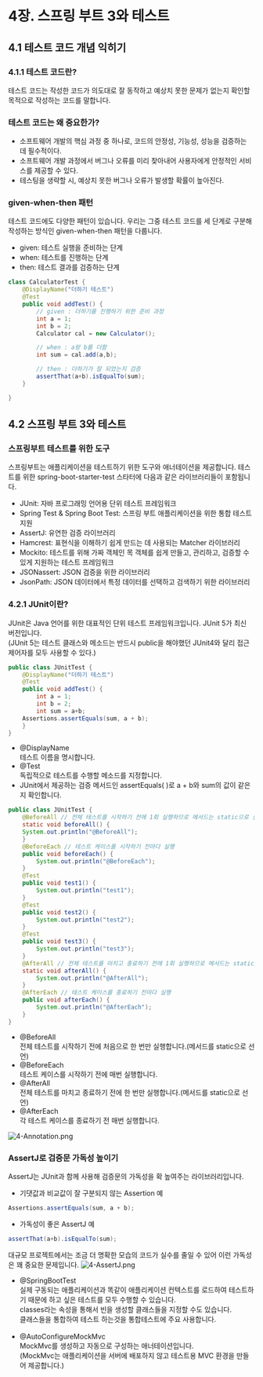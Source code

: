 # 4장. 스프링 부트 3와 테스트

## 4.1 테스트 코드 개념 익히기
### 4.1.1 테스트 코드란?
테스트 코드는 작성한 코드가 의도대로 잘 동작하고 예상치 못한 문제가 없는지 확인할 목적으로 작성하는 코드를 말합니다.
### 테스트 코드는 왜 중요한가?
- 소프트웨어 개발의 핵심 과정 중 하나로, 코드의 안정성, 기능성, 성능을 검증하는 데 필수적이다.
- 소프트웨어 개발 과정에서 버그나 오류를 미리 찾아내어 사용자에게 안정적인 서비스를 제공할 수 있다.
- 테스팅을 생략할 시, 예상치 못한 버그나 오류가 발생할 확률이 높아진다.
### given-when-then 패턴
테스트 코드에도 다양한 패턴이 있습니다. 우리는 그중 테스트 코드를 세 단계로 구분해 작성하는 방식인 given-when-then 패턴을 다룹니다.
- given: 테스트 실행을 준비하는 단계
- when: 테스트를 진행하는 단계
- then: 테스트 결과를 검증하는 단계
```java
class CalculatorTest {
    @DisplayName("더하기 테스트")
    @Test
    public void addTest() {
        // given : 더하기를 진행하기 위한 준비 과정
        int a = 1;
        int b = 2;
        Calculator cal = new Calculator();

        // when : a랑 b를 더함
        int sum = cal.add(a,b);

        // then : 더하기가 잘 되었는지 검증
        assertThat(a+b).isEqualTo(sum);
    }

}
```
## 4.2 스프링 부트 3와 테스트
### 스프링부트 테스트를 위한 도구
스프링부트는 애플리케이션을 테스트하기 위한 도구와 애너테이션을 제공합니다. 
테스트를 위한 spring-boot-starter-test 스타터에 다음과 같은 라이브러리들이 포함됩니다.
- JUnit: 자바 프로그래밍 언어용 단위 테스트 프레임워크
- Spring Test & Spring Boot Test: 스프링 부트 애플리케이션을 위한 통합 테스트 지원
- AssertJ: 유연한 검증 라이브러리
- Hamcrest: 표현식을 이해하기 쉽게 만드는 데 사용되는 Matcher 라이브러리
- Mockito: 테스트를 위해 가짜 객체인 목 객체를 쉽게 만들고, 관리하고, 검증할 수 있게 지원하는 테스트 프레임워크
- JSONassert: JSON 검증을 위한 라이브러리
- JsonPath: JSON 데이터에서 특정 데이터를 선택하고 검색하기 위한 라이브러리

### 4.2.1 JUnit이란?
JUnit은 Java 언어를 위한 대표적인 단위 테스트 프레임워크입니다. JUnit 5가 최신 버전입니다.<br>
(JUnit 5는 테스트 클래스와 메소드는 반드시 public을 해야했던 JUnit4와 달리 접근제어자를 모두 사용할 수 있다.)
```java
public class JUnitTest {
    @DisplayName("더하기 테스트")
    @Test
    public void addTest() {
        int a = 1;
        int b = 2;
        int sum = a+b;
    Assertions.assertEquals(sum, a + b); 
    }
}
```
- @DisplayName<br>
테스트 이름을 명시합니다. 
- @Test<br>
독립적으로 테스트를 수행할 메소드를 지정합니다.
- JUnit에서 제공하는 검증 메서드인 assertEquals( )로 a + b와 sum의 값이 같은지 확인합니다. 
```java
public class JUnitTest {
    @BeforeAll // 전체 테스트를 시작하기 전에 1회 실행하므로 메서드는 static으로 선언
    static void beforeAll() {
    System.out.println("@BeforeAll");
    }
    @BeforeEach // 테스트 케이스를 시작하기 전마다 실행
    public void beforeEach() {
        System.out.println("@BeforeEach");
    }
    @Test
    public void test1() {
        System.out.println("test1");
    }
    @Test
    public void test2() {
        System.out.println("test2");
    }
    @Test
    public void test3() {
        System.out.println("test3");
    }
    @AfterAll // 전체 테스트를 마치고 종료하기 전에 1회 실행하므로 메서드는 static으로 선언
    static void afterAll() {
        System.out.println("@AfterAll");
    }
    @AfterEach // 테스트 케이스를 종료하기 전마다 실행
    public void afterEach() {
        System.out.println("@AfterEach");
    }
}
```
- @BeforeAll<br>
  전체 테스트를 시작하기 전에 처음으로 한 번만 실행합니다.(메서드를 static으로 선언)
- @BeforeEach<br>
  테스트 케이스를 시작하기 전에 매번 실행합니다.
- @AfterAll<br>
  전체 테스트를 마치고 종료하기 전에 한 번만 실행합니다.(메서드를 static으로 선언)
- @AfterEach<br>
  각 테스트 케이스를 종료하기 전 매번 실행합니다. 

![4-Annotation.png](./img/4-Annotation.png)

### AssertJ로 검증문 가독성 높이기
AssertJ는 JUnit과 함께 사용해 검증문의 가독성을 확 높여주는 라이브러리입니다.
- 기댓값과 비교값이 잘 구분되지 않는 Assertion 예
```java
Assertions.assertEquals(sum, a + b); 
```
- 가독성이 좋은 AssertJ 예
```java
assertThat(a+b).isEqualTo(sum);
```
대규모 프로젝트에서는 조금 더 명확한 모습의 코드가 실수를 줄일 수 있어 이런 가독성은 꽤 중요한 문제입니다.
![4-AssertJ.png](./img/4-AssertJ.png)

- @SpringBootTest<br>
  실제 구동되는 애플리케이션과 똑같이 애플리케이션 컨텍스트를 로드하여 테스트하기 때문에 하고 싶은 테스트를 모두 수행할 수 있습니다.<br>
  classes라는 속성을 통해서 빈을 생성할 클래스들을 지정할 수도 있습니다.<br>
  클래스들을 통합하여 테스트 하는것을 통합테스트에 주요 사용합니다.<br>
  <br>
- @AutoConfigureMockMvc<br>
  MockMvc를 생성하고 자동으로 구성하는 애너테이션입니다.<br>
  (MockMvc는 애플리케이션을 서버에 배포하지 않고 테스트용 MVC 환경을 만들어 제공합니다.)